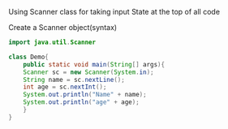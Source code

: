 Using Scanner class for taking input
State at the top of all code

Create a Scanner object(syntax)
```java
import java.util.Scanner

class Demo{
	public static void main(String[] args){
	Scanner sc = new Scanner(System.in);
	String name = sc.nextLine();
	int age = sc.nextInt();
	System.out.println("Name" + name);
	System.out.println("age" + age);
	}
}
```

